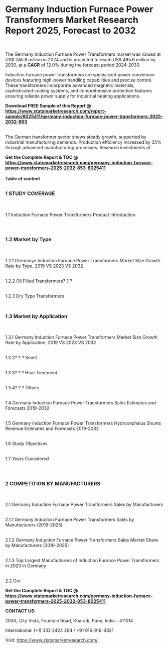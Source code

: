 <h1>Germany Induction Furnace Power Transformers Market Research Report 2025, Forecast to 2032</h1><br/><p>The Germany Induction Furnace Power Transformers market was valued at US$ 245.8 million in 2024 and is projected to reach US$ 485.6 million by 2030, at a <strong>CAGR</strong> of 12.0% during the forecast period 2024-2030.</p><p>
 
 Induction furnace power transformers are specialized power conversion devices featuring high-power handling capabilities and precise control. These transformers incorporate advanced magnetic materials, sophisticated cooling systems, and comprehensive protection features ensuring reliable power supply for industrial heating applications.</p><div><b>Download FREE Sample of this Report @ <a href="https://www.statsmarketresearch.com/download-free-sample/8025411/germany-induction-furnace-power-transformers-2025-2032-853">https://www.statsmarketresearch.com/report-sample/8025411/germany-induction-furnace-power-transformers-2025-2032-853</a></b></div><br><p>
 
 The German transformer sector shows steady growth, supported by industrial manufacturing demands. Production efficiency increased by 35% through advanced manufacturing processes. Research investments of</p><div><b>Get the Complete Report & TOC @ <a href="https://www.statsmarketresearch.com/germany-induction-furnace-power-transformers-2025-2032-853-8025411">https://www.statsmarketresearch.com/germany-induction-furnace-power-transformers-2025-2032-853-8025411</a></b></div><br><b>Table of content</b><p><h2><span style="font-size:16px"><strong>1 STUDY COVERAGE</strong></span></h2><br />
 
 <p>1.1 Induction Furnace Power Transformers Product Introduction</p><br />
 
 <h2><span style="font-size:16px"><strong>1.2 Market by Type</strong></span></h2><br />
 
 <p>1.2.1 Germanyn Induction Furnace Power Transformers Market Size Growth Rate by Type, 2019 VS 2023 VS 2032<br /><br />
 
 1.2.2 Oil Filled Transformers? ? ? <br /><br />
 
 1.2.3 Dry Type Transformers<br /><br />
 
 <h2><span style="font-size:16px"><strong>1.3 Market by Application</strong></span></h2><br />
 
 <p>1.3.1 Germany Induction Furnace Power Transformers Market Size Growth Rate by Application, 2019 VS 2023 VS 2032<br /><br />
 
 1.3.2? ? ? Smelt<br /><br />
 
 1.3.3? ? ? Heat Treatment<br /><br />
 
 1.3.4? ? ? Others<br /><br />
 
 1.4 Germany Induction Furnace Power Transformers Sales Estimates and Forecasts 2019-2032<br /><br />
 
 1.5 Germany Induction Furnace Power Transformers Hydrocephalus Shunts Revenue Estimates and Forecasts 2019-2032<br /><br />
 
 1.6 Study Objectives<br /><br />
 
 1.7 Years Considered</p><br />
 
 <h2><span style="font-size:16px"><strong>2 COMPETITION BY MANUFACTURERS</strong></span></h2><br />
 
 <p>2.1 Germany Induction Furnace Power Transformers Sales by Manufacturers<br /><br />
 
 2.1.1 Germany Induction Furnace Power Transformers Sales by Manufacturers (2019-2025)<br /><br />
 
 2.1.2 Germany Induction Furnace Power Transformers Sales Market Share by Manufacturers (2019-2025)<br /><br />
 
 2.1.3 Top Largest Manufacturers of Induction Furnace Power Transformers in 2023 in Germany<br /><br />
 
 2.2 Ger<br><div><b>Get the Complete Report & TOC @ <a href="https://www.statsmarketresearch.com/germany-induction-furnace-power-transformers-2025-2032-853-8025411">https://www.statsmarketresearch.com/germany-induction-furnace-power-transformers-2025-2032-853-8025411</a></b></div></p>
 
 <b>CONTACT US:</b><br>
 
 203A, City Vista, Fountain Road, Kharadi, Pune, India - 411014 <br>
 
 International: (+1) 332 2424 294 / +91 916-916-4321<br>
 
 Visit: <a href="https://www.statsmarketresearch.com/">https://www.statsmarketresearch.com/</a>
 
 <br>